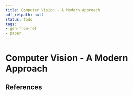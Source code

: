 ```yaml
---
title: Computer Vision - A Modern Approach
pdf_relpath: null
status: todo
tags:
- gen-from-ref
- paper
---
```


# Computer Vision - A Modern Approach

## References
